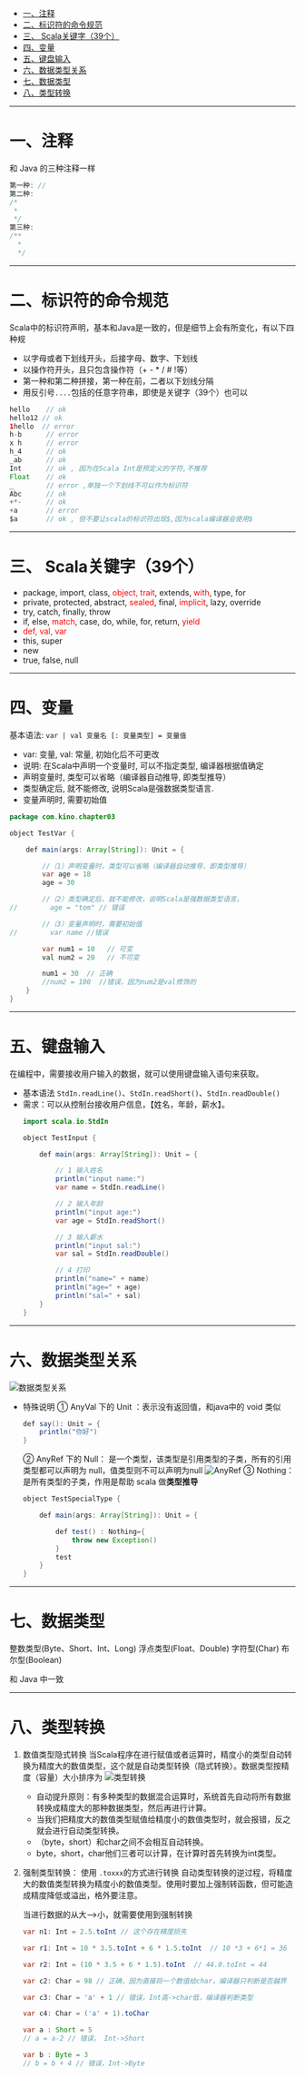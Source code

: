 * [一、注释](#%E4%B8%80%E6%B3%A8%E9%87%8A)
* [二、标识符的命令规范](#%E4%BA%8C%E6%A0%87%E8%AF%86%E7%AC%A6%E7%9A%84%E5%91%BD%E4%BB%A4%E8%A7%84%E8%8C%83)
* [三、 Scala关键字（39个）](#%E4%B8%89-scala%E5%85%B3%E9%94%AE%E5%AD%9739%E4%B8%AA)
* [四、变量](#%E5%9B%9B%E5%8F%98%E9%87%8F)
* [五、键盘输入](#%E4%BA%94%E9%94%AE%E7%9B%98%E8%BE%93%E5%85%A5)
* [六、数据类型关系](#%E5%85%AD%E6%95%B0%E6%8D%AE%E7%B1%BB%E5%9E%8B%E5%85%B3%E7%B3%BB)
* [七、数据类型](#%E4%B8%83%E6%95%B0%E6%8D%AE%E7%B1%BB%E5%9E%8B)
* [八、类型转换](#%E5%85%AB%E7%B1%BB%E5%9E%8B%E8%BD%AC%E6%8D%A2)

---


# 一、注释
和 Java 的三种注释一样
```java
第一种: // 
第二种:
/*
 *
 */
第三种:
/**
  * 
  */
```
---
# 二、标识符的命令规范
Scala中的标识符声明，基本和Java是一致的，但是细节上会有所变化，有以下四种规
- 以字母或者下划线开头，后接字母、数字、下划线
- 以操作符开头，且只包含操作符（+ - * / # !等）
- 第一种和第二种拼接，第一种在前，二者以下划线分隔
- 用反引号`....`包括的任意字符串，即使是关键字（39个）也可以

```java
hello    // ok
hello12 // ok
1hello  // error
h-b      // error
x h      // error
h_4      // ok
_ab      // ok
Int      // ok , 因为在Scala Int是预定义的字符,不推荐
Float    // ok 
_        // error ,单独一个下划线不可以作为标识符
Abc      // ok
+*-      // ok
+a       // error
$a		 // ok , 但不要让scala的标识符出现$,因为scala编译器会使用$
```
---
# 三、 Scala关键字（39个）
- package, import, class, <font color='red'>object, trait</font>, extends, <font color='red'>with</font>, type, for
- private, protected, abstract, <font color='red'>sealed</font>, final,<font color='red'> implicit</font>, lazy, override
- try, catch, finally, throw 
- if, else,<font color='red'> match</font>, case, do, while, for, return, <font color='red'>yield</font>
- <font color='red'>def, val, var </font>
- this, super
- new
- true, false, null

---
# 四、变量
基本语法: `var | val 变量名 [: 变量类型] = 变量值`
- var: 变量, val: 常量, 初始化后不可更改
- 说明: 在Scala中声明一个变量时, 可以不指定类型, 编译器根据值确定
- 声明变量时, 类型可以省略（编译器自动推导, 即类型推导）
- 类型确定后, 就不能修改, 说明Scala是强数据类型语言.
- 变量声明时, 需要初始值
```java
package com.kino.chapter03

object TestVar {

    def main(args: Array[String]): Unit = {

        //（1）声明变量时，类型可以省略（编译器自动推导，即类型推导）
        var age = 18
        age = 30

        //（2）类型确定后，就不能修改，说明Scala是强数据类型语言。
//        age = "tom" // 错误

        //（3）变量声明时，需要初始值
//        var name //错误

		var num1 = 10   // 可变
        val num2 = 20   // 不可变

        num1 = 30  // 正确
        //num2 = 100  //错误，因为num2是val修饰的
    }
}
```
---
# 五、键盘输入
在编程中，需要接收用户输入的数据，就可以使用键盘输入语句来获取。
- 基本语法
`StdIn.readLine()`、`StdIn.readShort()`、`StdIn.readDouble()`
- 需求：可以从控制台接收用户信息，【姓名，年龄，薪水】。
	```java
	import scala.io.StdIn
	
	object TestInput {
	
	    def main(args: Array[String]): Unit = {
	
	        // 1 输入姓名
	        println("input name:")
	        var name = StdIn.readLine()
	
	        // 2 输入年龄
	        println("input age:")
	        var age = StdIn.readShort()
	
	        // 3 输入薪水
	        println("input sal:")
	        var sal = StdIn.readDouble()
	
	        // 4 打印
	        println("name=" + name)
	        println("age=" + age)
	        println("sal=" + sal)
	    }
	}
	```

---
# 六、数据类型关系
![数据类型关系](../../img/scala/scala变量和数据类型/20190904181727405.png)
- 特殊说明
① AnyVal 下的 Unit ：表示没有返回值，和java中的 void 类似
	```java
	def say(): Unit = {
		println("你好")
	}
	```

	② AnyRef 下的 Null： 是一个类型，该类型是引用类型的子类，所有的引用类型都可以声明为 null，值类型则不可以声明为null
	![AnyRef](../../img/scala/scala变量和数据类型/20190904183249329.png)
	③ Nothing： 是所有类型的子类，作用是帮助 scala 做**类型推导**
	```JAVA
	object TestSpecialType {
	
	    def main(args: Array[String]): Unit = {
	
	        def test() : Nothing={
	            throw new Exception()
	        }
	        test
	    }
	}
	```

---
	
# 七、数据类型
整数类型(Byte、Short、Int、Long)
浮点类型(Float、Double)
字符型(Char)
布尔型(Boolean)

和 Java 中一致

---
# 八、类型转换
1. 数值类型隐式转换
当Scala程序在进行赋值或者运算时，精度小的类型自动转换为精度大的数值类型，这个就是自动类型转换（隐式转换）。数据类型按精度（容量）大小排序为
![类型转换](../../img/scala/scala变量和数据类型/2019090418414352.png)
	- 自动提升原则：有多种类型的数据混合运算时，系统首先自动将所有数据转换成精度大的那种数据类型，然后再进行计算。
	- 当我们把精度大的数值类型赋值给精度小的数值类型时，就会报错，反之就会进行自动类型转换。
	- （byte，short）和char之间不会相互自动转换。
	- byte，short，char他们三者可以计算，在计算时首先转换为int类型。


2. 强制类型转换： 使用 `.toxxx`的方式进行转换
自动类型转换的逆过程，将精度大的数值类型转换为精度小的数值类型。使用时要加上强制转函数，但可能造成精度降低或溢出，格外要注意。

	当进行数据的从大——>小，就需要使用到强制转换
	```java
	var n1: Int = 2.5.toInt // 这个存在精度损失
	
	var r1: Int = 10 * 3.5.toInt + 6 * 1.5.toInt  // 10 *3 + 6*1 = 36
	
	var r2: Int = (10 * 3.5 + 6 * 1.5).toInt  // 44.0.toInt = 44

	var c2: Char = 98 // 正确，因为直接将一个数值给char，编译器只判断是否越界

	var c3: Char = 'a' + 1 // 错误，Int高->char低，编译器判断类型

	var c4: Char = ('a' + 1).toChar

	var a : Short = 5
    // a = a-2 // 错误， Int->Short

    var b : Byte = 3
    // b = b + 4 // 错误，Int->Byte
	```
